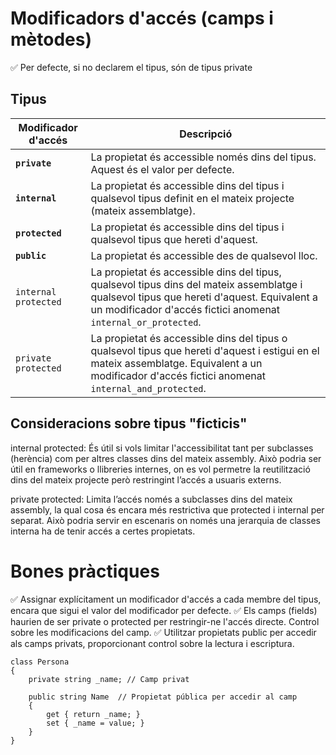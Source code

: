 # Modificadors d'accés (camps i mètodes)

✅ Per defecte, si no declarem el tipus, són de tipus private

## Tipus

| Modificador d'accés         | Descripció |
|-----------------------------|------------|
| **`private`**                   | La propietat és accessible només dins del tipus. Aquest és el valor per defecte. |
| **`internal`**                  | La propietat és accessible dins del tipus i qualsevol tipus definit en el mateix projecte (mateix assemblatge). |
| **`protected`**                 | La propietat és accessible dins del tipus i qualsevol tipus que hereti d'aquest. |
| **`public`**                    | La propietat és accessible des de qualsevol lloc. |
| `internal protected`        | La propietat és accessible dins del tipus, qualsevol tipus dins del mateix assemblatge i qualsevol tipus que hereti d'aquest. Equivalent a un modificador d'accés fictici anomenat `internal_or_protected`. |
| `private protected`         | La propietat és accessible dins del tipus o qualsevol tipus que hereti d'aquest i estigui en el mateix assemblatge. Equivalent a un modificador d'accés fictici anomenat `internal_and_protected`.  |

## Consideracions sobre tipus "ficticis"

internal protected: És útil si vols limitar l'accessibilitat tant per subclasses (herència) com per altres classes dins del mateix assembly. Això podria ser útil en frameworks o llibreries internes, on es vol permetre la reutilització dins del mateix projecte però restringint l’accés a usuaris externs.

private protected: Limita l’accés només a subclasses dins del mateix assembly, la qual cosa és encara més restrictiva que protected i internal per separat. Això podria servir en escenaris on només una jerarquia de classes interna ha de tenir accés a certes propietats.

# Bones pràctiques

✅ Assignar explícitament un modificador d'accés a cada membre del tipus, encara que sigui el valor del modificador per defecte. 
✅ Els camps (fields) haurien de ser private o protected per restringir-ne l'accés directe. Control sobre les modificacions del camp.
✅ Utilitzar propietats public per accedir als camps privats, proporcionant control sobre la lectura i escriptura.

```CSharp
class Persona
{
    private string _name; // Camp privat

    public string Name  // Propietat pública per accedir al camp
    {
        get { return _name; }
        set { _name = value; }
    }
}
```
